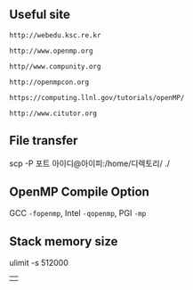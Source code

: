 ## Useful site

```
http://webedu.ksc.re.kr

http://www.openmp.org

http//www.compunity.org

http://openmpcon.org

https://computing.llnl.gov/tutorials/openMP/

http://www.citutor.org
```

## File transfer
scp -P 포트 아이디@아이피:/home/디렉토리/ ./

## OpenMP Compile Option
GCC `-fopenmp`, Intel `-qopenmp`, PGI `-mp`


## Stack memory size
ulimit -s 512000


|  |
| :--: |
|  |
